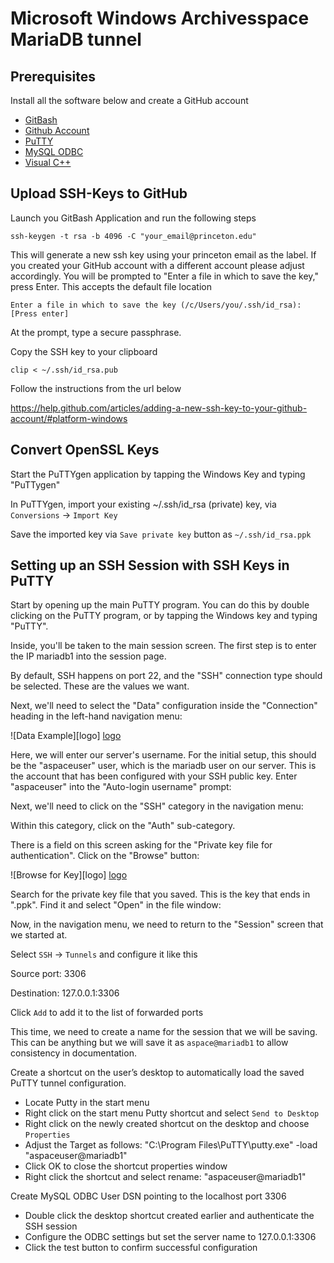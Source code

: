# Microsoft Windows Archivesspace MariaDB tunnel

## Prerequisites

Install all the software below and create a GitHub account

* [GitBash](http://gitforwindows.org/)
* [Github Account](https://github.com/join?source=header-home)
* [PuTTY](https://www.chiark.greenend.org.uk/~sgtatham/putty/latest.html)
* [MySQL ODBC](https://dev.mysql.com/downloads/connector/odbc/)
* [Visual C++](https://www.microsoft.com/en-us/download/details.aspx?id=40784)

## Upload SSH-Keys to GitHub

Launch you GitBash Application and run the following steps

```
ssh-keygen -t rsa -b 4096 -C "your_email@princeton.edu"
```

This will generate a new ssh key using your princeton email as the label. If you created your
GitHub account with a different account please adjust accordingly. You will be
prompted to "Enter a file in which to save the key," press Enter. This accepts
the default file location

```
Enter a file in which to save the key (/c/Users/you/.ssh/id_rsa):[Press enter]
```

At the prompt, type a secure passphrase.

Copy the SSH key to your clipboard

```
clip < ~/.ssh/id_rsa.pub
```

Follow the instructions from the url below

https://help.github.com/articles/adding-a-new-ssh-key-to-your-github-account/#platform-windows

## Convert OpenSSL Keys

Start the PuTTYgen application by tapping the Windows Key and typing "PuTTygen"

In PuTTYgen, import your existing ~/.ssh/id_rsa (private) key, via `Conversions`
-> `Import Key`

Save the imported key via `Save private key` button as `~/.ssh/id_rsa.ppk`

## Setting up an SSH Session with SSH Keys in PuTTY

Start by opening up the main PuTTY program. You can do this by double clicking on the PuTTY program, or by tapping the Windows key and typing "PuTTY".

Inside, you'll be taken to the main session screen. The first step is to enter the IP mariadb1 into the session page.

By default, SSH happens on port 22, and the "SSH" connection type should be selected. These are the values we want.

Next, we'll need to select the "Data" configuration inside the "Connection" heading in the left-hand navigation menu:

![Data Example][logo]
[logo](images/aspace_tunnel/data_category.png)

Here, we will enter our server's username. For the initial setup, this should be the "aspaceuser" user, which is the mariadb user on our server. This is the account that has been configured with your SSH public key. Enter "aspaceuser" into the "Auto-login username" prompt:


Next, we'll need to click on the "SSH" category in the navigation menu:

Within this category, click on the "Auth" sub-category.

There is a field on this screen asking for the "Private key file for authentication". Click on the "Browse" button:

![Browse for Key][logo]
[logo](images/aspace_tunnel/browse_keys.png)

Search for the private key file that you saved. This is the key that ends in ".ppk". Find it and select "Open" in the file window:

Now, in the navigation menu, we need to return to the "Session" screen that we started at.

Select `SSH` -> `Tunnels` and configure it like this

Source port: 3306

Destination: 127.0.0.1:3306

Click `Add` to add it to the list of forwarded ports

This time, we need to create a name for the session that we will be saving. This can be anything but we will save it as `aspace@mariadb1` to allow consistency in documentation.

Create a shortcut on the user’s desktop to automatically load the saved PuTTY tunnel configuration.

* Locate Putty in the start menu
* Right click on the start menu Putty shortcut and select `Send to Desktop`
* Right click on the newly created shortcut on the desktop and choose
  `Properties`
* Adjust the Target as follows: "C:\Program Files\PuTTY\putty.exe" -load
  "aspaceuser@mariadb1"
* Click OK to close the shortcut properties window
* Right click the shortcut and select rename: "aspaceuser@mariadb1"

Create MySQL ODBC User DSN pointing to the localhost port 3306

* Double click the desktop shortcut created earlier and authenticate the SSH session
* Configure the ODBC settings but set the server name to 127.0.0.1:3306
* Click the test button to confirm successful configuration
